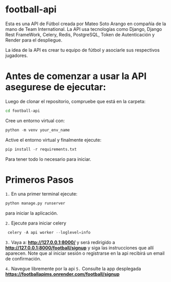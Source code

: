 # football-api
Esta es una API de Fútbol creada por Mateo Soto Arango en compañía de la mano de Team International. La API usa tecnologías como Django, Django Rest FrameWork, Celery, Redis, PostgreSQL, Token de Autenticación y Render para el despliegue.

La idea de la API es crear tu equipo de fútbol y asociarle sus respectivos jugadores.

# Antes de comenzar a usar la API asegurese de ejecutar:
Luego de clonar el repositorio, compruebe que está en la carpeta:
```bash
cd football-api
```
Cree un entorno virtual con:
```python
python -m venv your_env_name
```
Active el entorno virtual y finalmente ejecute:

```python
pip install -r requirements.txt
```
Para tener todo lo necesario para iniciar.

# Primeros Pasos
`1.` En una primer terminal ejecute:

```python
python manage.py runserver
```
para iniciar la aplicación.

`2.` Ejecute para iniciar celery

```python
 celery -A api worker --loglevel=info
```

`3.` Vaya a: **http://127.0.0.1:8000/** y será redirigido a **http://127.0.0.1:8000/football/signup** y siga las instrucciones que allí aparecen.
Note que al iniciar sesión o registrarse en la api recibirá un email de confirmación.

`4.` Navegue libremente por la api
`5.` Consulte la app desplegada **https://footballapims.onrender.com/football/signup**









